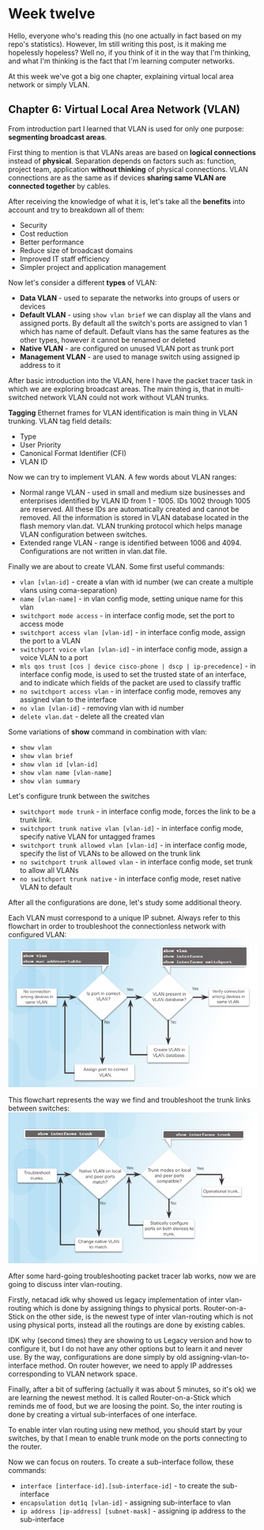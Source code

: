 # Week twelve

Hello, everyone who's reading this (no one actually in fact based on my repo's statistics). However, Im still writing this post, is it making me hopelessly hopeless? Well no, if you think of it in the way that I'm thinking, and what I'm thinking is the fact that I'm learning computer networks.

At this week we've got a big one chapter, explaining virtual local area network or simply VLAN.

## Chapter 6: Virtual Local Area Network (VLAN)

From introduction part I learned that VLAN is used for only one purpose: **segmenting broadcast areas**.

First thing to mention is that VLANs areas are based on **logical connections** instead of **physical**. Separation depends on factors such as: function, project team, application **without thinking** of physical connections. VLAN connections are as the same as if devices **sharing same VLAN are connected together** by cables.

After receiving the knowledge of what it is, let's take all the **benefits** into account and try to breakdown all of them:
- Security
- Cost reduction
- Better performance
- Reduce size of broadcast domains
- Improved IT staff efficiency
- Simpler project and application management

Now let's consider a different **types** of VLAN:
- **Data VLAN** - used to separate the networks into groups of users or devices
- **Default VLAN** - using `show vlan brief` we can display all the vlans and assigned ports. By default all the switch's ports are assigned to vlan 1 which has name of default. Default vlans has the same features as the other types, however it cannot be renamed or deleted
- **Native VLAN** - are configured on unused VLAN port as trunk port
- **Management VLAN** - are used to manage switch using assigned ip address to it

After basic introduction into the VLAN, here I have the packet tracer task in which we are exploring broadcast areas. The main thing is, that in multi-switched network VLAN could not work without VLAN trunks.

**Tagging** Ethernet frames for VLAN identification is main thing in VLAN trunking. VLAN tag field details:
- Type
- User Priority
- Canonical Format Identifier (CFI)
- VLAN ID

Now we can try to implement VLAN. A few words about VLAN ranges:
- Normal range VLAN - used in small and medium size businesses and enterprises identified by VLAN ID from 1 - 1005. IDs 1002 through 1005 are reserved. All these IDs are automatically created and cannot be removed. All the information is stored in VLAN database located in the flash memory vlan.dat. VLAN trunking protocol which helps manage VLAN configuration between switches.
- Extended range VLAN - range is identified between 1006 and 4094. Configurations are not written in vlan.dat file.

Finally we are about to create VLAN. Some first useful commands:
- `vlan [vlan-id]` - create a vlan with id number (we can create a multiple vlans using coma-separation)
- `name [vlan-name]` - in vlan config mode, setting unique name for this vlan
- `switchport mode access` - in interface config mode, set the port to access mode
- `switchport access vlan [vlan-id]` - in interface config mode, assign the port to a VLAN
- `switchport voice vlan [vlan-id]` - in interface config mode, assign a voice VLAN to a port
- `mls qos trust [cos | device cisco-phone | dscp | ip-precedence]` - in interface config mode, is used to set the trusted state of an interface, and to indicate which fields of the packet are used to classify traffic
- `no switchport access vlan` - in interface config mode, removes any assigned vlan to the interface
- `no vlan [vlan-id]` - removing vlan with id number
- `delete vlan.dat` - delete all the created vlan

Some variations of **show** command in combination with vlan:
- `show vlan`
- `show vlan brief`
- `show vlan id [vlan-id]`
- `show vlan name [vlan-name]`
- `show vlan summary`

Let's configure trunk between the switches
- `switchport mode trunk` - in interface config mode, forces the link to be a trunk link.
- `switchport trunk native vlan [vlan-id]` - in interface config mode, specify native VLAN for untagged frames
- `switchport trunk allowed vlan [vlan-id]` - in interface config mode, specify the list of VLANs to be allowed on the trunk link
- `no switchport trunk allowed vlan` - in interface config mode, set trunk to allow all VLANs
- `no switchport trunk native` - in interface config mode, reset native VLAN to default

After all the configurations are done, let's study some additional theory.

Each VLAN must correspond to a unique IP subnet.
Always refer to this flowchart in order to troubleshoot the connectionless network with configured VLAN:
![alt](../img/week-12-1.png)

This flowchart represents the way we find and troubleshoot the trunk links between switches:
![alt](../img/week-12-2.png)

After some hard-going troubleshooting packet tracer lab works, now we are going to discuss inter vlan-routing.

Firstly, netacad idk why showed us legacy implementation of inter vlan-routing which is done by assigning things to physical ports. Router-on-a-Stick on the other side, is the newest type of inter vlan-routing which is not using physical ports, instead all the routings are done by existing cables.

IDK why (second times) they are showing to us Legacy version and how to configure it, but I do not have any other options but to learn it and never use. By the way, configurations are done simply by old assigning-vlan-to-interface method. On router however, we need to apply IP addresses corresponding to VLAN network space.

Finally, after a bit of suffering (actually it was about 5 minutes, so it's ok) we are learning the newest method. It is called Router-on-a-Stick which reminds me of food, but we are loosing the point. So, the inter routing is done by creating a virtual sub-interfaces of one interface.

To enable inter vlan routing using new method, you should start by your switches, by that I mean to enable trunk mode on the ports connecting to the router.

Now we can focus on routers. To create a sub-interface follow, these commands:
- `interface [interface-id].[sub-interface-id]` - to create the sub-interface
- `encapsulation dot1q [vlan-id]` - assigning sub-interface to vlan
- `ip address [ip-address] [subnet-mask]` - assigning ip address to the sub-interface